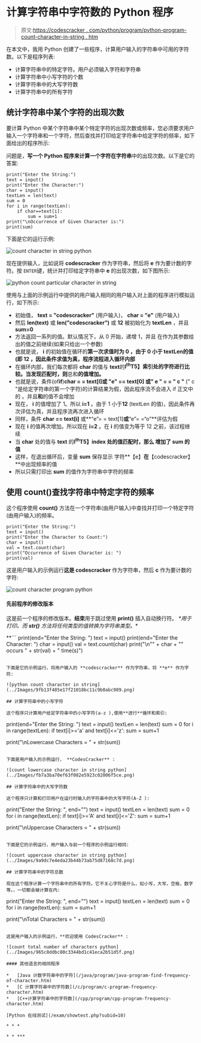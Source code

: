 # 计算字符串中字符数的 Python 程序

> 原文:[https://codescracker . com/python/program/python-program-count-character-in-string . htm](https://codescracker.com/python/program/python-program-count-character-in-string.htm)

在本文中，我用 Python 创建了一些程序，计算用户输入的字符串中可用的字符数。以下是程序列表:

*   计算字符串中的特定字符。用户必须输入字符和字符串
*   计算字符串中小写字符的个数
*   计算字符串中的大写字符数
*   计算字符串中的所有字符

## 统计字符串中某个字符的出现次数

要计算 Python 中某个字符串中某个特定字符的出现次数或频率，您必须要求用户输入一个字符串和一个字符，然后查找并打印给定字符串中给定字符的频率，如下面给出的程序所示:

问题是，**写一个 Python 程序来计算一个字符在字符串**中的出现次数。以下是它的答案:

```
print("Enter the String:")
text = input()
print("Enter the Character:")
char = input()
textLen = len(text)
sum = 0
for i in range(textLen):
    if char==text[i]:
        sum = sum+1
print("\nOccurrence of Given Character is:")
print(sum)
```

下面是它的运行示例:

![count character in string python](../Images/455aa37acb12bc80008e6b8c90454057.png)

现在提供输入，比如说将 **codescracker** 作为字符串，然后将 **e** 作为要计数的字符。按 `ENTER`键，统计并打印给定字符串中 **e** 的出现次数，如下图所示:

![python count particular character in string](../Images/13561fe1944b8dc56072ac661f61cc14.png)

使用与上面的示例运行中提供的用户输入相同的用户输入对上面的程序进行模拟运行，如下所示:

*   初始值， **text = "codescracker"** (用户输入)， **char = "e"** (用户输入)
*   然后 **len(text)** 或 **len("codescracker")** 或 **12** 被初始化为 **textLen** ，并且 **sum=0**
*   方法返回一系列的值。默认情况下，从 0 开始，递增 1，并且 在作为其参数给出的值之前继续(如果只给出一个参数)
*   也就是说， **i** 的初始值在循环的**第一次求值时为 **0** ，由于 0 小于 **textLen**的值(即 **12** ，因此条件求值为真，程序流程进入循环内部**
*   在循环内部，我们每次都将 **char** 的值与 **text**的**I<sup>th</sup>T5】索引处的字符进行比较。当发现匹配时，则**总和**的值增加。**
*   也就是说，条件(of**if**)**char = = text[I]**或 **"e" == text[0]** 或**" e " = = " c "** (" c "是给定字符串的第一个字符)的计算结果为假，因此程序流不会进入 if 正文中的 。并且**和**的值不会增加
*   现在， **i** 的值增加了 1。所以 **i=1** 。由于 1 小于**12** (textLen 的值)，因此条件再次评估为真，并且程序流再次进入循环
*   同样，条件 **char == text[i]** 或**“e”= = text[1]**或**“e”= =“o”**评估为假
*   现在 **i** 的值再次增加。所以现在 **i=2** 。在 **i** 的值变为等于 12 之前，该过程继续
*   当 **char** 处的值与 **text** 的**I<sup>th</sup>T5】index 处的值匹配时，那么 增加了 **sum** 的值**
*   这样，在退出循环后，变量 **sum** 保存显示 字符**【e】**在**【codescracker】**中出现频率的值
*   所以只需打印出 **sum** 的值作为字符串中字符的频率

## 使用 count()查找字符串中特定字符的频率

这个程序使用 **count()** 方法在一个字符串(由用户输入)中查找并打印一个特定字符(由用户输入)的频率。

```
print("Enter the String:")
text = input()
print("Enter the Character to Count:")
char = input()
val = text.count(char)
print("Occurrence of Given Character is: ")
print(val)
```

这是用户输入的示例运行**这是 codescracker** 作为字符串，然后 **c** 作为要计数的字符:

![count character program python](../Images/ed77b9cad378f1cf1d1900ede95575f3.png)

#### 先前程序的修改版本

这是前一个程序的修改版本。**结束**用于跳过使用 **print()** 插入自动换行符。 **\**用于打印**。而 **str()** 方法将任何类型的值转换为字符串类型。**

 **```
print(end="Enter the String: ")
text = input()
print(end="Enter the Character: ")
char = input()
val = text.count(char)
print("\n\"" + char + "\" occurs " + str(val) + " time(s)")
```

下面是它的示例运行，将用户输入的 **codescracker** 作为字符串，将 **e** 作为字符:

![python count character in string](../Images/9fb13f485e17f21018bc11c9b0abc989.png)

## 计算字符串中的小写字符

这个程序只计算用户给定字符串中的小写字符(a-z ),使用**进行**循环和索引:

```
print(end="Enter the String: ")
text = input()
textLen = len(text)
sum = 0
for i in range(textLen):
    if text[i]>='a' and text[i]<='z':
        sum = sum+1

print("\nLowercase Characters = " + str(sum))
```

下面是用户输入的示例运行， **CodesCracker** :

![count lowercase character in string python](../Images/fb7a3ba70ef63f082e5923c02006f5ce.png)

## 计算字符串中的大写字符数

这个程序只计算和打印用户在运行时输入的字符串中的大写字符(A-Z ):

```
print("Enter the String: ", end="")
text = input()
textLen = len(text)
sum = 0
for i in range(textLen):
    if text[i]>='A' and text[i]<='Z':
        sum = sum+1

print("\nUppercase Characters = " + str(sum))
```

下面是它的示例运行，用户输入与前一个程序的示例运行相同:

![count uppercase character in string python](../Images/9a9dc7e4eda23b44b73ab75d87168c7d.png)

## 计算字符串中的字符总数

现在这个程序计算一个字符串中的所有字符。它不关心字符是什么，如小写，大写，空格，数字等。，一切都会被计算在内:

```
print("Enter the String: ", end="")
text = input()
textLen = len(text)
sum = 0
for i in range(textLen):
    sum = sum+1

print("\nTotal Characters = " + str(sum))
```

这是用户输入的示例运行，**欢迎使用 CodesCracker** :

![count total number of characters python](../Images/965c8ddbc80c3344bd1c41eca2b51d5f.png)

#### 其他语言的相同程序

*   [Java 计数字符串中的字符](/java/program/java-program-find-frequency-of-character.htm)
*   [C 计算字符串中的字符数](/c/program/c-program-frequency-character.htm)
*   [C++计算字符串中的字符数](/cpp/program/cpp-program-frequency-character.htm)

[Python 在线测试](/exam/showtest.php?subid=10)

* * *

* * ***